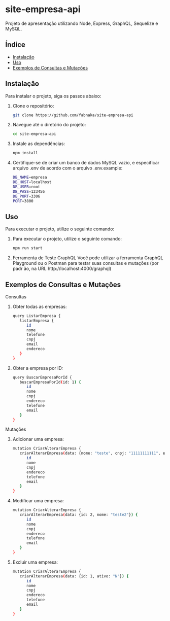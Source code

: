 # site-empresa-api

Projeto de apresentação utilizando Node, Express, GraphQL, Sequelize e MySQL.

## Índice

- [Instalação](#instalação)
- [Uso](#uso)
- [Exemplos de Consultas e Mutações](#exemplos-de-consultas-e-mutações)

## Instalação

Para instalar o projeto, siga os passos abaixo:

1. Clone o repositório:
   ```bash
   git clone https://github.com/fabnaka/site-empresa-api

2. Navegue até o diretório do projeto:
   ```bash
   cd site-empresa-api

3. Instale as dependências:
   ```bash
   npm install

4. Certifique-se de criar um banco de dados MySQL vazio, e especificar arquivo .env de acordo com o arquivo .env.example:
   ```bash
   DB_NAME=empresa
   DB_HOST=localhost
   DB_USER=root
   DB_PASS=123456
   DB_PORT=3306
   PORT=3800

## Uso

Para executar o projeto, utilize o seguinte comando:

1. Para executar o projeto, utilize o seguinte comando:
   ```bash
   npm run start

2. Ferramenta de Teste GraphQL
Você pode utilizar a ferramenta GraphQL Playground ou o Postman para testar suas consultas e mutações (por padr   ão, na URL http://localhost:4000/graphql)

## Exemplos de Consultas e Mutações 

Consultas
1. Obter todas as empresas:
   ```bash
   query ListarEmpresa {
      listarEmpresa {
         id
         nome
         telefone
         cnpj
         email
         endereco
      }
   }

2. Obter a empresa por ID:
   ```bash
   query BuscarEmpresaPorId {
      buscarEmpresaPorId(id: 1) {
         id
         nome
         cnpj
         endereco
         telefone
         email
      }
   }

Mutações

3. Adicionar uma empresa:
   ```bash
   mutation CriarAlterarEmpresa {
      criarAlterarEmpresa(data: {nome: "teste", cnpj: "11111111111", endereco: "teste", telefone: "123", email: "teste@gmail.com"}) {
         id
         nome
         cnpj
         endereco
         telefone
         email
      }
   }

4. Modificar uma empresa:
   ```bash
   mutation CriarAlterarEmpresa {
      criarAlterarEmpresa(data: {id: 2, nome: "teste2"}) {
         id
         nome
         cnpj
         endereco
         telefone
         email
      }
   }

5. Excluir uma empresa:
   ```bash
   mutation CriarAlterarEmpresa {
      criarAlterarEmpresa(data: {id: 1, ativo: "N"}) {
         id
         nome
         cnpj
         endereco
         telefone
         email
      }
   }
